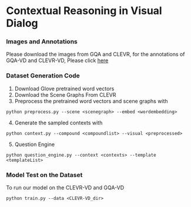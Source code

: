 # Contextual Reasoning in Visual Dialog


### Images and Annotations
Please download the images from GQA and CLEVR, for the annotations of GQA-VD and CLEVR-VD, Please click [here](https://drive.google.com/drive/folders/1Brwa9RBtuPfCkJ36l-LYEaZczoYimoJX?usp=sharing)

### Dataset Generation Code
1. Download Glove pretrained word vectors
2. Download the Scene Graphs From CLEVR
3. Preprocess the pretrained word vectors and scene graphs with 
```
python preprocess.py --scene <scenegraph> --embed <wordembedding>
```
4. Generate the sampled contexts with 
```
python context.py --compound <compoundlist> --visual <preprocessed>
```
5. Question Engine
```
python question_engine.py --context <contexts> --template <templateList>
```

### Model Test on the Dataset
To run our model on the CLEVR-VD and GQA-VD
```
python train.py --data <CLEVR-VD_dir>
```
